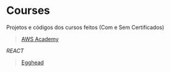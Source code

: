 # Courses
Projetos e códigos dos cursos feitos (Com e Sem Certificados)

>[AWS Academy](https://aws.amazon.com/pt/training/awsacademy/)

*REACT*
>[Egghead](https://egghead.io/)
